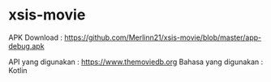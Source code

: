# xsis-movie
APK Download : https://github.com/Merlinn21/xsis-movie/blob/master/app-debug.apk

API yang digunakan : https://www.themoviedb.org
Bahasa yang digunakan : Kotlin

